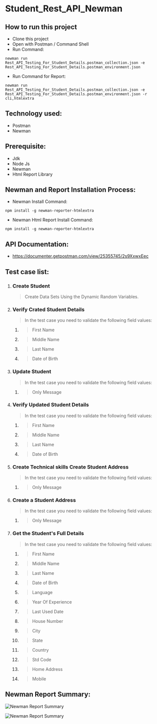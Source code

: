 # Student_Rest_API_Newman

## How to run this project
- Clone this project
- Open with Postman / Command Shell
- Run Command:  
```console 
newman run Rest_API_Testing_For_Student_Details.postman_collection.json -e Rest_API_Testing_For_Student_Details.postman_environment.json 
```
- Run Command for Report: 
```console 
newman run Rest_API_Testing_For_Student_Details.postman_collection.json -e Rest_API_Testing_For_Student_Details.postman_environment.json -r cli,htmlextra
```

## Technology used:
- Postman
- Newman

## Prerequisite:
- Jdk
- Node Js
- Newman
- Html Report Library

## Newman and Report Installation Process:
- Newman Install Command:
```console
npm install -g newman-reporter-htmlextra
```
- Newman Html Report Install Command:
```console
npm install -g newman-reporter-htmlextra
```

## API Documentation:
- https://documenter.getpostman.com/view/25355745/2s9XxwxEec

## Test case list:
1. ### Create Student
	> Create Data Sets Using the Dynamic Random Variables.

2. ### Verify Crated Student Details
	> In the test case you need to validate the following field values:
 	1. > First Name
 	2. > Middle Name
 	3. > Last Name
 	4. > Date of Birth

3. ### Update Student
	> In the test case you need to validate the following field values:
 	1. > Only Message
     
4. ### Verify Updated Student Details
	> In the test case you need to validate the following field values:
	1. > First Name
 	2. > Middle Name
	3. > Last Name
 	4. > Date of Birth

5. ### Create Technical skills Create Student Address
	> In the test case you need to validate the following field values:
	1. > Only Message

6. ### Create a Student Address
	> In the test case you need to validate the following field values:
	1. > Only Message

7. ### Get the Student's Full Details
	> In the test case you need to validate the following field values:
	1. > First Name
	2. > Middle Name
	3. > Last Name
	4. > Date of Birth
	5. > Language
	6. > Year Of Experience
	7. > Last Used Date
	8. > House Number
	9. > City
	10. > State
	11. > Country
	12. > Std Code
	13. > Home Address
	14. > Mobile



## Newman Report Summary:
![Newman Report Summary](https://github.com/rubelhosainsqa/Rest_API_Testing_For_Student_Details/assets/119733194/c98ded19-28a9-48a1-a749-822f856439d8)


![Newman Report Summary](https://github.com/rubelhosainsqa/Rest_API_Testing_For_Student_Details/assets/119733194/6c690590-9643-4371-843b-07526ec413e8)

